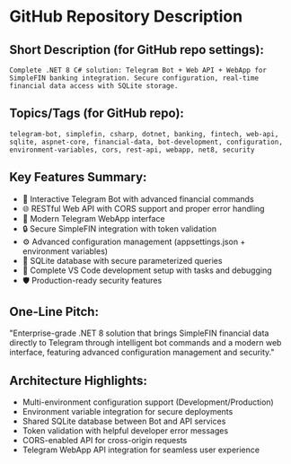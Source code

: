 # GitHub Repository Description

## Short Description (for GitHub repo settings):
```
Complete .NET 8 C# solution: Telegram Bot + Web API + WebApp for SimpleFIN banking integration. Secure configuration, real-time financial data access with SQLite storage.
```

## Topics/Tags (for GitHub repo):
```
telegram-bot, simplefin, csharp, dotnet, banking, fintech, web-api, sqlite, aspnet-core, financial-data, bot-development, configuration, environment-variables, cors, rest-api, webapp, net8, security
```

## Key Features Summary:
- 🤖 Interactive Telegram Bot with advanced financial commands
- 🌐 RESTful Web API with CORS support and proper error handling
- 📱 Modern Telegram WebApp interface
- 🔒 Secure SimpleFIN integration with token validation
- ⚙️ Advanced configuration management (appsettings.json + environment variables)
- 💾 SQLite database with secure parameterized queries
- 🔧 Complete VS Code development setup with tasks and debugging
- 🛡️ Production-ready security features

## One-Line Pitch:
"Enterprise-grade .NET 8 solution that brings SimpleFIN financial data directly to Telegram through intelligent bot commands and a modern web interface, featuring advanced configuration management and security."

## Architecture Highlights:
- Multi-environment configuration support (Development/Production)
- Environment variable integration for secure deployments
- Shared SQLite database between Bot and API services
- Token validation with helpful developer error messages
- CORS-enabled API for cross-origin requests
- Telegram WebApp API integration for seamless user experience
